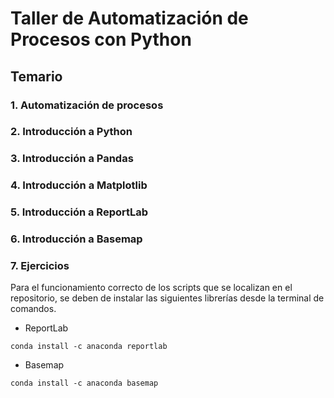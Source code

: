 # Taller de Automatización de Procesos con Python

## Temario

### 1. Automatización de procesos
### 2. Introducción a Python
### 3. Introducción a Pandas
### 4. Introducción a Matplotlib
### 5. Introducción a ReportLab
### 6. Introducción a Basemap
### 7. Ejercicios


Para el funcionamiento correcto de los scripts que se localizan en el repositorio,
se deben de instalar las siguientes librerías desde la terminal de comandos.

* ReportLab

`conda install -c anaconda reportlab`

* Basemap

`conda install -c anaconda basemap`

